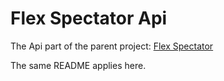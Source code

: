 # Flex Spectator Api

The Api part of the parent project: [Flex Spectator](https://github.com/tgi74/flex-spectator/)

The same README applies here.